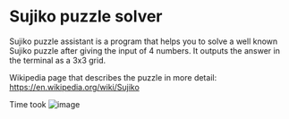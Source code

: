 ﻿# Sujiko puzzle solver

Sujiko puzzle assistant is a program that helps you to solve a well known Sujiko puzzle after giving the input of 4 numbers. It outputs the answer in the terminal as a 3x3 grid.

Wikipedia page that describes the puzzle in more detail: https://en.wikipedia.org/wiki/Sujiko

Time took ![image](https://github.com/IgnasSab/Sujiko-puzzle-assistant/assets/84725360/fe602b94-2930-4280-92f4-63243605e71c)

